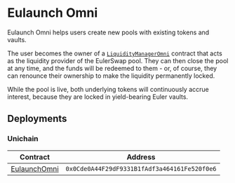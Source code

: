 # Eulaunch Omni

Eulaunch Omni helps users create new pools with existing tokens and vaults.

The user becomes the owner of a [`LiquidityManagerOmni`](./LiquidityManagerOmni.sol) contract that acts as the liquidity provider of the EulerSwap pool. They can then close the pool at any time, and the funds will be redeemed to them - or, of course, they can renounce their ownership to make the liquidity permanently locked.

While the pool is live, both underlying tokens will continuously accrue interest, because they are locked in yield-bearing Euler vaults.

## Deployments

### Unichain

| Contract                                                                               | Address                                      |
| -------------------------------------------------------------------------------------- | -------------------------------------------- |
| [EulaunchOmni](https://uniscan.xyz/address/0x0Cde0A44F29dF9331B1fAdf3a464161Fe520f0e6) | `0x0Cde0A44F29dF9331B1fAdf3a464161Fe520f0e6` |
